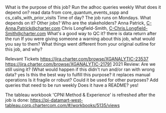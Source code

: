 What is the purpose of this job?
Run the adhoc queries weekly
What does it depend on?
read data from core_quantum_events_sspp and cs_calls_with_prior_visits
Time of day?
The job runs on Mondays.
What depends on it?
Other jobs?
Who are the stakeholders?
Anna Patrick, C-Anna.Patrick@charter.com
Chris Longfield-Smith, C-Chris.Longfield-Smith@charter.com
What's a good way to QC it?
there is data return after the run
If you were giving someone a warning about this job, what would you say to them?
What things went different from your original outline for this job, and why?


Relevant Tickets
https://jira.charter.com/browse/XGANALYTIC-23537
https://jira.charter.com/browse/XGANALYTIC-21791
2021 Review:
Are we still using it? (What would happen if this didn't run and/or ran with wrong data?
yes
Is this the best way to fulfill this purpose?
it replaces manual operations
Is it fragile or robust?
Could it be used for other purposes?
Add queries that need to be run weekly
Does it have a README?
yes!

The tableau workbook 'CPNI Method & Experience' is refreshed after the job is done:
https://pi-datamart-west-tableau.corp.chartercom.com/#/workbooks/5135/views
